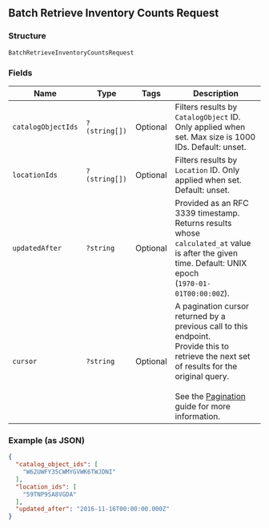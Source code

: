 ## Batch Retrieve Inventory Counts Request

### Structure

`BatchRetrieveInventoryCountsRequest`

### Fields

| Name | Type | Tags | Description |
|  --- | --- | --- | --- |
| `catalogObjectIds` | `?(string[])` | Optional | Filters results by `CatalogObject` ID.<br>Only applied when set. Max size is 1000 IDs. Default: unset. |
| `locationIds` | `?(string[])` | Optional | Filters results by `Location` ID. Only<br>applied when set. Default: unset. |
| `updatedAfter` | `?string` | Optional | Provided as an RFC 3339 timestamp. Returns results whose<br>`calculated_at` value is after the given time. Default: UNIX epoch<br>(`1970-01-01T00:00:00Z`). |
| `cursor` | `?string` | Optional | A pagination cursor returned by a previous call to this endpoint.<br>Provide this to retrieve the next set of results for the original query.<br><br>See the [Pagination](https://developer.squareup.com/docs/working-with-apis/pagination) guide for more information. |

### Example (as JSON)

```json
{
  "catalog_object_ids": [
    "W62UWFY35CWMYGVWK6TWJDNI"
  ],
  "location_ids": [
    "59TNP9SA8VGDA"
  ],
  "updated_after": "2016-11-16T00:00:00.000Z"
}
```

